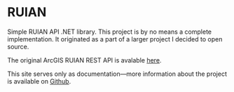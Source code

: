 # RUIAN
Simple RUIAN API .NET library. This project is by no means a complete implementation. It originated as a part of a larger project I decided to open source.

The original ArcGIS RUIAN REST API is avalable [here](https://ags.cuzk.cz/arcgis/rest/services/RUIAN).

This site serves only as documentation—more information about the project is available on [Github](https://github.com/KrystofS/RUIAN).